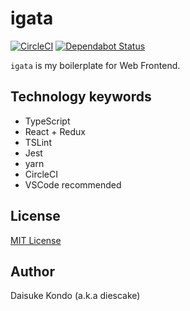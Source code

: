 # igata

[![CircleCI](https://circleci.com/gh/diescake/igata.svg?style=svg)](https://circleci.com/gh/diescake/igata)
[![Dependabot Status](https://api.dependabot.com/badges/status?host=github&identifier=165770216)](https://dependabot.com)

`igata` is my boilerplate for Web Frontend.

## Technology keywords

- TypeScript
- React + Redux
- TSLint
- Jest
- yarn
- CircleCI
- VSCode recommended

## License

[MIT License](https://github.com/diescake/norzan/blob/master/LICENSE)

## Author

Daisuke Kondo (a.k.a diescake)
